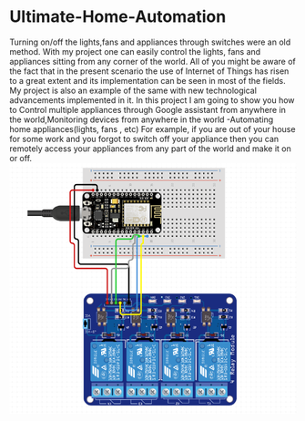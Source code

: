 # Ultimate-Home-Automation
Turning on/off the lights,fans and appliances through switches were an old method.
With my project one can easily control the lights, fans and appliances sitting from any corner of the world.
All of you might be aware of the fact that in the present scenario the use of Internet of Things has risen to a great extent and its implementation can be seen in most of the fields.
My project is also an example of the same with new technological advancements implemented in it.
In this project I am going to show you how to Control multiple appliances through Google assistant from anywhere in the world,Monitoring devices from anywhere in the world -Automating home appliances(lights, fans , etc) 
For example, if you are out of your house for some work and you forgot to switch off your appliance then you can remotely access your appliances from any part of the world and make it on or off. 
![Image of circuit](relay_connection.PNG)
